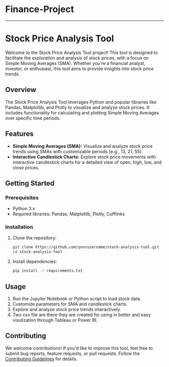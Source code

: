 # Finance-Project
---
# Stock Price Analysis Tool

Welcome to the Stock Price Analysis Tool project! This tool is designed to facilitate the exploration and analysis of stock prices, with a focus on Simple Moving Averages (SMA). Whether you're a financial analyst, investor, or enthusiast, this tool aims to provide insights into stock price trends.

## Overview

The Stock Price Analysis Tool leverages Python and popular libraries like Pandas, Matplotlib, and Plotly to visualize and analyze stock prices. It includes functionality for calculating and plotting Simple Moving Averages over specific time periods.

## Features

- **Simple Moving Averages (SMA):** Visualize and analyze stock price trends using SMAs with customizable periods (e.g., 13, 21, 55).
- **Interactive Candlestick Charts:** Explore stock price movements with interactive candlestick charts for a detailed view of open, high, low, and close prices.

## Getting Started

### Prerequisites

- Python 3.x
- Required libraries: Pandas, Matplotlib, Plotly, Cufflinks

### Installation

1. Clone the repository:
   ```bash
   git clone https://github.com/yourusername/stock-analysis-tool.git
   cd stock-analysis-tool
   ```

2. Install dependencies:
   ```bash
   pip install -r requirements.txt
   ```

## Usage

1. Run the Jupyter Notebook or Python script to load stock data.
2. Customize parameters for SMA and candlestick charts.
3. Explore and analyze stock price trends interactively.
4. Two csv file are there they are created for using in better and easy visulization through Tableau or Power BI.

## Contributing

We welcome contributions! If you'd like to improve this tool, feel free to submit bug reports, feature requests, or pull requests. Follow the [Contributing Guidelines](CONTRIBUTING.md) for details.
